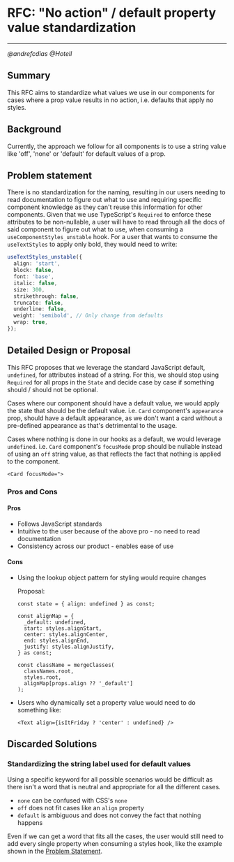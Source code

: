 # RFC: "No action" / default property value standardization

---

_@andrefcdias @Hotell_

## Summary

This RFC aims to standardize what values we use in our components for cases where a prop value results in no action, i.e. defaults that apply no styles.

## Background

Currently, the approach we follow for all components is to use a string value like 'off', 'none' or 'default' for default values of a prop.

## Problem statement

There is no standardization for the naming, resulting in our users needing to read documentation to figure out what to use and requiring specific component knowledge as they can't reuse this information for other components. Given that we use TypeScript's `Required` to enforce these attributes to be non-nullable, a user will have to read through all the docs of said component to figure out what to use, when consuming a `useComponentStyles_unstable` hook. For a user that wants to consume the `useTextStyles` to apply only bold, they would need to write:

```ts
useTextStyles_unstable({
  align: 'start',
  block: false,
  font: 'base',
  italic: false,
  size: 300,
  strikethrough: false,
  truncate: false,
  underline: false,
  weight: 'semibold', // Only change from defaults
  wrap: true,
});
```

## Detailed Design or Proposal

This RFC proposes that we leverage the standard JavaScript default, `undefined`, for attributes instead of a string.
For this, we should stop using `Required` for all props in the `State` and decide case by case if something should / should not be optional.

Cases where our component should have a default value, we would apply the state that should be the default value.
i.e. `Card` component's `appearance` prop, should have a default appearance, as we don't want a card without a pre-defined appearance as that's detrimental to the usage.

Cases where nothing is done in our hooks as a default, we would leverage `undefined`.
i.e. `Card` component's `focusMode` prop should be nullable instead of using an `off` string value, as that reflects the fact that nothing is applied to the component.

```tsx
<Card focusMode=">
```

### Pros and Cons

#### Pros

- Follows JavaScript standards
- Intuitive to the user because of the above pro - no need to read documentation
- Consistency across our product - enables ease of use

#### Cons

- Using the lookup object pattern for styling would require changes

  Proposal:

  <!-- prettier-ignore -->
  ```tsx
  const state = { align: undefined } as const;

  const alignMap = {
    _default: undefined,
    start: styles.alignStart,
    center: styles.alignCenter,
    end: styles.alignEnd,
    justify: styles.alignJustify,
  } as const;

  const className = mergeClasses(
    classNames.root,
    styles.root,
    alignMap[props.align ?? '_default']
  );
  ```

- Users who dynamically set a property value would need to do something like:
  ```tsx
  <Text align={isItFriday ? 'center' : undefined} />
  ```

## Discarded Solutions

### Standardizing the string label used for default values

Using a specific keyword for all possible scenarios would be difficult as there isn't a word that is neutral and appropriate for all the different cases.

- `none` can be confused with CSS's `none`
- `off` does not fit cases like an `align` property
- `default` is ambiguous and does not convey the fact that nothing happens

Even if we can get a word that fits all the cases, the user would still need to add every single property when consuming a styles hook, like the example shown in the [Problem Statement](##Problem_statement).
